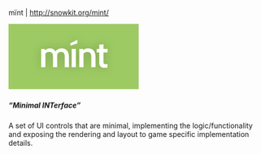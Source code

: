 mïnt | http://snowkit.org/mint/

![mint](mint.png)

##### “Minimal INTerface”
A set of UI controls that are minimal, implementing the logic/functionality and exposing the rendering and layout to game specific implementation details.

